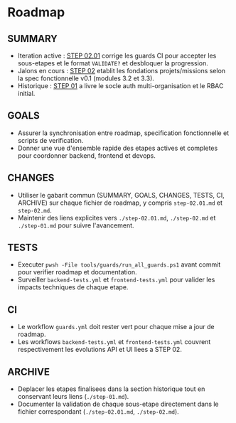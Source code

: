# Roadmap

## SUMMARY
- Iteration active : [STEP 02.01](./step-02.01.md) corrige les guards CI pour accepter les sous-etapes et le format `VALIDATE?` et desbloquer la progression.
- Jalons en cours : [STEP 02](./step-02.md) etablit les fondations projets/missions selon la spec fonctionnelle v0.1 (modules 3.2 et 3.3).
- Historique : [STEP 01](./step-01.md) a livre le socle auth multi-organisation et le RBAC initial.

## GOALS
- Assurer la synchronisation entre roadmap, specification fonctionnelle et scripts de verification.
- Donner une vue d'ensemble rapide des etapes actives et completes pour coordonner backend, frontend et devops.

## CHANGES
- Utiliser le gabarit commun (SUMMARY, GOALS, CHANGES, TESTS, CI, ARCHIVE) sur chaque fichier de roadmap, y compris `step-02.01.md` et `step-02.md`.
- Maintenir des liens explicites vers `./step-02.01.md`, `./step-02.md` et `./step-01.md` pour suivre l'avancement.

## TESTS
- Executer `pwsh -File tools/guards/run_all_guards.ps1` avant commit pour verifier roadmap et documentation.
- Surveiller `backend-tests.yml` et `frontend-tests.yml` pour valider les impacts techniques de chaque etape.

## CI
- Le workflow `guards.yml` doit rester vert pour chaque mise a jour de roadmap.
- Les workflows `backend-tests.yml` et `frontend-tests.yml` couvrent respectivement les evolutions API et UI liees a STEP 02.

## ARCHIVE
- Deplacer les etapes finalisees dans la section historique tout en conservant leurs liens (`./step-01.md`).
- Documenter la validation de chaque sous-etape directement dans le fichier correspondant (`./step-02.01.md`, `./step-02.md`).
